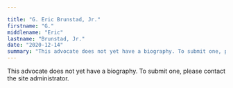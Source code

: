 ```yaml
---

title: "G. Eric Brunstad, Jr."
firstname: "G."
middlename: "Eric"
lastname: "Brunstad, Jr."
date: "2020-12-14"
summary: "This advocate does not yet have a biography. To submit one, please contact the site administrator."
---
```

This advocate does not yet have a biography. To submit one, please contact the site administrator.


